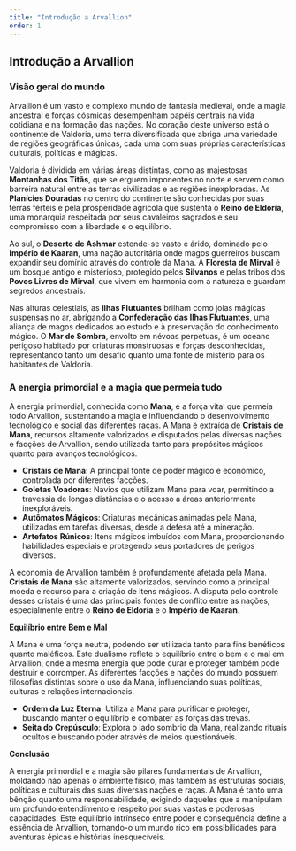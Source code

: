 ```yaml
---
title: "Introdução a Arvallion"
order: 1
---
```


## Introdução a Arvallion

### Visão geral do mundo

Arvallion é um vasto e complexo mundo de fantasia medieval, onde a magia ancestral e forças cósmicas desempenham papéis centrais na vida cotidiana e na formação das nações. No coração deste universo está o continente de Valdoria, uma terra diversificada que abriga uma variedade de regiões geográficas únicas, cada uma com suas próprias características culturais, políticas e mágicas.

Valdoria é dividida em várias áreas distintas, como as majestosas **Montanhas dos Titãs**, que se erguem imponentes no norte e servem como barreira natural entre as terras civilizadas e as regiões inexploradas. As **Planícies Douradas** no centro do continente são conhecidas por suas terras férteis e pela prosperidade agrícola que sustenta o **Reino de Eldoria**, uma monarquia respeitada por seus cavaleiros sagrados e seu compromisso com a liberdade e o equilíbrio.

Ao sul, o **Deserto de Ashmar** estende-se vasto e árido, dominado pelo **Império de Kaaran**, uma nação autoritária onde magos guerreiros buscam expandir seu domínio através do controle da Mana. A **Floresta de Mirval** é um bosque antigo e misterioso, protegido pelos **Silvanos** e pelas tribos dos **Povos Livres de Mirval**, que vivem em harmonia com a natureza e guardam segredos ancestrais.

Nas alturas celestiais, as **Ilhas Flutuantes** brilham como joias mágicas suspensas no ar, abrigando a **Confederação das Ilhas Flutuantes**, uma aliança de magos dedicados ao estudo e à preservação do conhecimento mágico. O **Mar de Sombra**, envolto em névoas perpetuas, é um oceano perigoso habitado por criaturas monstruosas e forças desconhecidas, representando tanto um desafio quanto uma fonte de mistério para os habitantes de Valdoria.

### A energia primordial e a magia que permeia tudo

A energia primordial, conhecida como **Mana**, é a força vital que permeia todo Arvallion, sustentando a magia e influenciando o desenvolvimento tecnológico e social das diferentes raças. A Mana é extraída de **Cristais de Mana**, recursos altamente valorizados e disputados pelas diversas nações e facções de Arvallion, sendo utilizada tanto para propósitos mágicos quanto para avanços tecnológicos.

- **Cristais de Mana**: A principal fonte de poder mágico e econômico, controlada por diferentes facções.
- **Goletas Voadoras**: Navios que utilizam Mana para voar, permitindo a travessia de longas distâncias e o acesso a áreas anteriormente inexploráveis.
- **Autômatos Mágicos**: Criaturas mecânicas animadas pela Mana, utilizadas em tarefas diversas, desde a defesa até a mineração.
- **Artefatos Rúnicos**: Itens mágicos imbuídos com Mana, proporcionando habilidades especiais e protegendo seus portadores de perigos diversos.

A economia de Arvallion também é profundamente afetada pela Mana. **Cristais de Mana** são altamente valorizados, servindo como a principal moeda e recurso para a criação de itens mágicos. A disputa pelo controle desses cristais é uma das principais fontes de conflito entre as nações, especialmente entre o **Reino de Eldoria** e o **Império de Kaaran**.

**Equilíbrio entre Bem e Mal**

A Mana é uma força neutra, podendo ser utilizada tanto para fins benéficos quanto maléficos. Este dualismo reflete o equilíbrio entre o bem e o mal em Arvallion, onde a mesma energia que pode curar e proteger também pode destruir e corromper. As diferentes facções e nações do mundo possuem filosofias distintas sobre o uso da Mana, influenciando suas políticas, culturas e relações internacionais.

- **Ordem da Luz Eterna**: Utiliza a Mana para purificar e proteger, buscando manter o equilíbrio e combater as forças das trevas.
- **Seita do Crepúsculo**: Explora o lado sombrio da Mana, realizando rituais ocultos e buscando poder através de meios questionáveis.

**Conclusão**

A energia primordial e a magia são pilares fundamentais de Arvallion, moldando não apenas o ambiente físico, mas também as estruturas sociais, políticas e culturais das suas diversas nações e raças. A Mana é tanto uma bênção quanto uma responsabilidade, exigindo daqueles que a manipulam um profundo entendimento e respeito por suas vastas e poderosas capacidades. Este equilíbrio intrínseco entre poder e consequência define a essência de Arvallion, tornando-o um mundo rico em possibilidades para aventuras épicas e histórias inesquecíveis.
